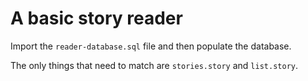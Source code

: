 # A basic story reader

Import the `reader-database.sql` file and then populate the database.

The only things that need to match are `stories.story` and `list.story`.